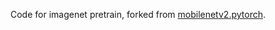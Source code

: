Code for imagenet pretrain, forked from [mobilenetv2.pytorch](https://github.com/d-li14/mobilenetv2.pytorch).
